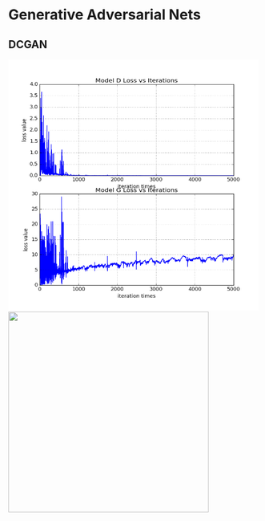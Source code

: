 # Generative Adversarial Nets

DCGAN        
-----    
<p >
<align="left">
  <img src = "./dcgan_res/cufs_curve/loss_curve.png?raw=true" width="500" height="500">
<align="right">
  <img src = "./dcgan_res/cufs_samples/samples.gif?raw=true" width="400" height="400">
</p>
